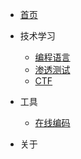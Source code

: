 <!-- docs/navbar.md -->

* [首页](/)

* 技术学习
  * [编程语言](/编程语言/)
  * [渗透测试](/渗透测试/)
  * [CTF](/CTF/)

* 工具
  * [在线编码](http://www.baidu.com)

* 关于

